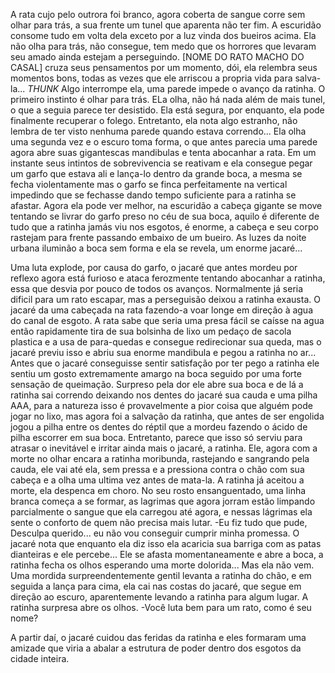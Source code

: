 A rata cujo pelo outrora foi branco, agora coberta de sangue corre sem olhar para trás, a sua frente um tunel que aparenta não ter fim. A escuridão consome tudo em volta dela exceto por a luz vinda dos bueiros acima. Ela não olha para trás, não consegue, tem medo que os horrores que levaram seu amado ainda estejam a perseguindo. [NOME DO RATO MACHO DO CASAL] cruza seus pensamentos por um momento, dói, ela relembra seus momentos bons, todas as vezes que ele arriscou a propria vida para salva-la...
*THUNK*
Algo interrompe ela, uma parede impede o avanço da ratinha. O primeiro instinto é olhar para trás. ELa olha, não há nada além de mais tunel, o que a seguia parece ter desistido. Ela está segura, por enquanto, ela pode finalmente recuperar o folego. Entretanto, ela nota algo estranho, não lembra de ter visto nenhuma parede quando estava correndo... Ela olha uma segunda vez e o escuro toma forma, o que antes parecia uma parede agora abre suas gigantescas mandibulas e tenta abocanhar a rata. Em um instante seus intintos de sobrevivencia se reativam e ela consegue pegar um garfo que estava ali e lança-lo dentro da grande boca, a mesma se fecha violentamente mas o garfo se finca perfeitamente na vertical impedindo que se fechasse dando tempo suficiente para a ratinha se afastar. Agora ela pode ver melhor, na escuridão a cabeça gigante se move tentando se livrar do garfo preso no céu de sua boca, aquilo é diferente de tudo que a ratinha jamás viu nos esgotos, é enorme, a cabeça e seu corpo rastejam para frente passando embaixo de um bueiro. As luzes da noite urbana iluminão a boca sem forma e ela se revela, um enorme jacaré...

Uma luta explode, por causa do garfo, o jacaré que antes mordeu por reflexo agora está furioso e ataca ferozmente tentando abocanhar a ratinha, essa que desvia por pouco de todos os avanços.
Normalmente já seria dificil para um rato escapar, mas a perseguisão deixou a ratinha exausta. O jacaré da uma cabeçada na rata fazendo-a voar longe em direção à agua do canal de esgoto. A rata sabe que seria uma presa fácil se caísse na agua então rapidamente tira de sua bolsinha de lixo um pedaço de sacola plastica e a usa de para-quedas e consegue redirecionar sua queda, mas o jacaré previu isso e abriu sua enorme mandibula e pegou a ratinha no ar...
Antes que o jacaré conseguisse sentir satisfação por ter pego a ratinha ele sentiu um gosto extremamente amargo na boca seguido por uma forte sensação de queimação. Surpreso pela dor ele abre sua boca e de lá a ratinha sai correndo deixando nos dentes do jacaré sua cauda e uma pilha AAA, para a natureza isso é provavelmente a pior coisa que alguém pode jogar no lixo, mas agora foi a salvação da ratinha, que antes de ser engolida jogou a pilha entre os dentes do réptil que a mordeu fazendo o ácido de pilha escorrer em sua boca.
Entretanto, parece que isso só serviu para atrasar o inevitável e irritar ainda mais o jacaré, a ratinha. Ele, agora com a morte no olhar encara a ratinha moribunda, rastejando e sangrando pela cauda, ele vai até ela, sem pressa e a pressiona contra o chão com sua cabeça e a olha uma ultima vez antes de mata-la.
A ratinha já aceitou a morte, ela despenca em choro.
No seu rosto ensanguentado, uma linha branca começa a se formar, as lagrimas que agora jorram estão limpando parcialmente o sangue que ela carregou até agora, e nessas lágrimas ela sente o conforto de quem não precisa mais lutar.
-Eu fiz tudo que pude, Desculpa querido... eu não vou conseguir cumprir minha promessa.
O jacaré nota que enquanto ela diz isso ela acaricia sua barriga com as patas dianteiras e ele percebe...
Ele se afasta momentaneamente e abre a boca, a ratinha fecha os olhos esperando uma morte dolorida...
Mas ela não vem. Uma mordida surpreendentemente gentil levanta a ratinha do chão, e em seguida a lança para cima, ela cai nas costas do jacaré, que segue em direção ao escuro, aparentemente levando a ratinha para algum lugar.
A ratinha surpresa abre os olhos.
-Você luta bem para um rato, como é seu nome?

A partir daí, o jacaré cuidou das feridas da ratinha e eles formaram uma amizade que viria a abalar a estrutura de poder dentro dos esgotos da cidade inteira.


